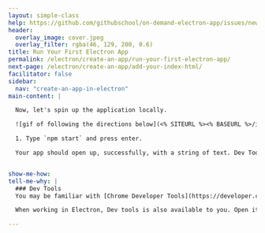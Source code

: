 ```yaml
---
layout: simple-class
help: https://github.com/githubschool/on-demand-electron-app/issues/new?title=I%20need%20help&body=Describe%20what%20you%20need%20help%20with%20here.
header:
  overlay_image: cover.jpeg
  overlay_filter: rgba(46, 129, 200, 0.6)
title: Run Your First Electron App
permalink: /electron/create-an-app/run-your-first-electron-app/
next-page: /electron/create-an-app/add-your-index-html/
facilitator: false
sidebar:
  nav: "create-an-app-in-electron"
main-content: |

  Now, let's spin up the application locally.

  ![gif of following the directions below](<% SITEURL %><% BASEURL %>/images/gifs/electron/electron1-run-app.gif)

  1. Type `npm start` and press enter.

  Your app should open up, successfully, with a string of text. Dev Tools will also be open on the right side, due to a setting that we added by default. Quit the app by pressing `Ctrl` + `C` in your Command Line Interface.


show-me-how:
tell-me-why: |
  ### Dev Tools
  You may be familiar with [Chrome Developer Tools](https://developer.chrome.com/devtools) if you've ever built a web page. If you're not, they're a set of tools that allow you to see behind the scenes of what a browser displays, giving you visibility into the HTML, CSS, and Javascript that makes up a web application alongside a number of performance analysis tools.

  When working in Electron, Dev tools is also available to you. Open it at any time by selecting "View" from the top level drop down menu of the application, then clicking "Toggle Developer Tools", or use the shortcuts described in the official documentation.

---
```

